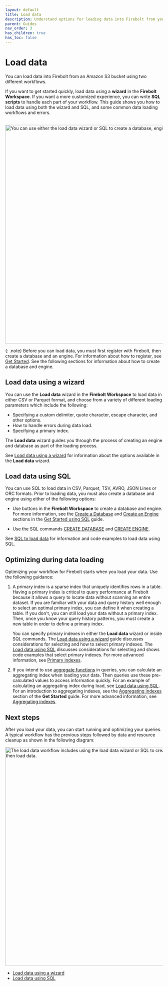 ```yaml
---
layout: default
title: Load data
description: Understand options for loading data into Firebolt from your data lake.
parent: Guides
nav_order: 3
has_children: true
has_toc: false
---
```


# Load data

You can load data into Firebolt from an Amazon S3 bucket using two different workflows.

If you want to get started quickly, load data using a **wizard** in the **Firebolt Workspace**. If you want a more customized experience, you can write **SQL scripts** to handle each part of your workflow. This guide shows you how to load data using both the wizard and SQL, and some common data loading workflows and errors.

<br>
<img src="../../assets/images/load_data_workflow.png" alt="You can use either the load data wizard or SQL to create a database, engine, and then load data." width="700"/>

{: .note}
Before you can load data, you must first register with Firebolt, then create a database and an engine. For information about how to register, see [Get Started](../../Guides/getting-started/). See the following sections for information about how to create a database and engine.

## Load data using a wizard
You can use the **Load data** wizard in the **Firebolt Workspace** to load data in either CSV or Parquet format, and choose from a variety of different loading parameters which include the following:

 * Specifying a custom delimiter, quote character, escape character, and other options.
 * How to handle errors during data load.
 * Specifying a primary index.
  
 The **Load data** wizard guides you through the process of creating an engine and database as part of the loading process.

See [Load data using a wizard](loading-data-wizard.md) for information about the options available in the **Load data** wizard.

 
## Load data using SQL
You can use SQL to load data in CSV, Parquet, TSV, AVRO, JSON Lines or ORC formats. Prior to loading data, you must also create a database and engine using either of the following options:

- Use buttons in the **Firebolt Workspace** to create a database and engine. For more information, see the [Create a Database](../../Guides/getting-started/get-started-sql.md#create-a-database) and [Create an Engine](../../Guides/getting-started/get-started-sql.md#create-an-engine) sections in the [Get Started using SQL](../../Guides/getting-started/get-started-sql.md) guide.

- Use the SQL commands [CREATE DATABASE](../../sql_reference/commands/data-definition/create-database.md) and [CREATE ENGINE](../../sql_reference/commands/engines/create-engine.md).
  
See [SQL to load data](loading-data-sql.md) for information and code examples to load data using SQL.

## Optimizing during data loading
Optimizing your workflow for Firebolt starts when you load your data. Use the following guidance:

1. A primary index is a sparse index that uniquely identifies rows in a table. Having a primary index is  critical to query performance at Firebolt because it allows a query to locate data without scanning an entire dataset. If you are familiar with your data and query history well enough to select an optimal primary index, you can define it when creating a table. If you don't, you can still load your data without a primary index. Then, once you know your query history patterns, you must create a new table in order to define a primary index.

   You can specify primary indexes in either the **Load data** wizard or inside SQL commands. The [Load data using a wizard](loading-data-wizard.md) guide discusses considerations for selecting and how to select primary indexes. The [Load data using SQL](loading-data-sql.md) discusses considerations for selecting and shows code examples that select primary indexes. For more advanced information, see [Primary indexes](../working-with-indexes/using-primary-indexes.md).

2. If you intend to use [aggregate functions](../../sql_reference/functions-reference/aggregation/index.md) in queries, you can calculate an aggregating index when loading your data. Then queries use these pre-calculated values to access information quickly. For an example of calculating an aggregating index during load, see [Load data using SQL](loading-data-sql.md). For an introduction to aggregating indexes, see the [Aggregating indexes](../../Guides/getting-started/get-started-sql.md#aggregating-indexes) section of the **Get Started** guide. For more advanced information, see [Aggregating indexes](../working-with-indexes/using-aggregating-indexes.md).
<!--3. When you've loaded data and are running queries, consider using data stored on Firebolt's local solid state drive (SSD) caches instead of reading data from an Amazon S3 bucket. This optimization strategy can greatly speed up queries for large datasets with millions of rows or more. For more information, see the [Warm data and cache eviction](../../Guides/getting-started/index.md#warm-data-and-cache-eviction) section in the **Get Started** guide.-->

## Next steps 
After you load your data, you can start running and optimizing your queries. A typical workflow has the previous steps followed by data and resource cleanup as shown in the following diagram:

<img src="../../assets/images/get_started_workflow.png" alt="The load data workflow includes using the load data wizard or SQL to create a database, engine, and then load data." width="700"/>

* [Load data using a wizard](loading-data-wizard.md)<BR>
* [Load data using SQL](loading-data-sql.md)
